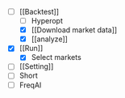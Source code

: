 - [ ] [[Backtest]]
	- [ ] Hyperopt
	- [x] [[Download market data]]
	- [x] [[analyze]]
- [x] [[Run]]
	- [x] Select markets
- [ ] [[Setting]]
- [ ] Short
- [ ] FreqAI

